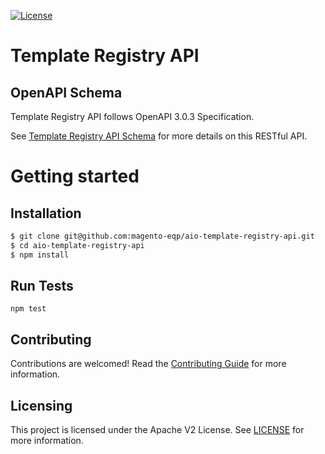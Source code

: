 <!--
Copyright 2024 Adobe. All rights reserved.
This file is licensed to you under the Apache License, Version 2.0 (the "License");
you may not use this file except in compliance with the License. You may obtain a copy
of the License at http://www.apache.org/licenses/LICENSE-2.0

Unless required by applicable law or agreed to in writing, software distributed under
the License is distributed on an "AS IS" BASIS, WITHOUT WARRANTIES OR REPRESENTATIONS
OF ANY KIND, either express or implied. See the License for the specific language
governing permissions and limitations under the License.
-->

[![License](https://img.shields.io/badge/License-Apache%202.0-blue.svg)](https://opensource.org/licenses/Apache-2.0) 

# Template Registry API

## OpenAPI Schema
Template Registry API follows OpenAPI 3.0.3 Specification.

See [Template Registry API Schema](./openapi.yaml) for more details on this RESTful API.

# Getting started

## Installation

```bash
$ git clone git@github.com:magento-eqp/aio-template-registry-api.git
$ cd aio-template-registry-api
$ npm install
```

## Run Tests

`npm test`

## Contributing

Contributions are welcomed! Read the [Contributing Guide](CONTRIBUTING.md) for more information.

## Licensing

This project is licensed under the Apache V2 License. See [LICENSE](LICENSE) for more information.
